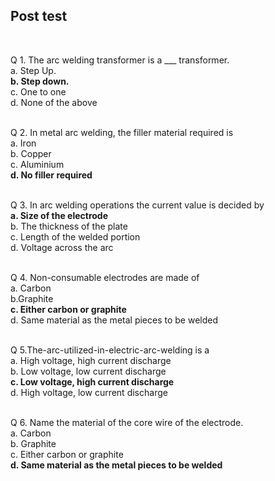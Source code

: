## Post test

<br>

Q 1. The arc welding transformer is a \_\_\_ transformer.<br>
a. Step Up.<br>
<b>b. Step down.</b><br>
c. One to one<br>
d. None of the above<br><br>

Q 2. In metal arc welding, the filler material required is<br>
a. Iron<br>
b. Copper<br>
c. Aluminium<br>
<b>d. No filler required</b><br><br>

Q 3. In arc welding operations the current value is decided by<br>
<b>a. Size of the electrode</b><br>
b. The thickness of the plate<br>
c. Length of the welded portion<br>
d. Voltage across the arc<br><br>

Q 4. Non-consumable electrodes are made of <br>
a. Carbon<br>
b.Graphite<br>
<b>c. Either carbon or graphite</b><br>
d. Same material as the metal pieces to be welded<br><br>

Q 5.The-arc-utilized-in-electric-arc-welding is a<br>
a. High voltage, high current discharge<br>
b. Low voltage, low current discharge<br>
<b>c. Low voltage, high current discharge</b><br>
d. High voltage, low current discharge<br><br>

Q 6. Name the material of the core wire of the electrode.  
a. Carbon  
b. Graphite  
c. Either carbon or graphite  
<b>d. Same material as the metal pieces to be welded</b>
